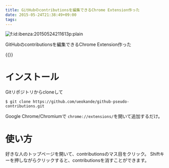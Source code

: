 ```yaml
---
title: GitHubのcontributionsを編集できるChrome Extension作った
date: 2015-05-24T21:38:49+09:00
tags: 
---
```


<span itemscope itemtype="http://schema.org/Photograph"><img src="/2015/05/24/213849/20150524211613.png" alt="f:id:ibenza:20150524211613p:plain" title="f:id:ibenza:20150524211613p:plain" class="hatena-fotolife" itemprop="image"></span>

GitHubのcontributionsを編集できるChrome Extension作った

{{<github src="ueokande/github-pseudo-contributions">}}

# インストール

Gitリポジトリからcloneして

```
$ git clone https://github.com/ueokande/github-pseudo-contributions.git
```

Google Chrome/Chromiumで `chrome://extensions/`を開いて追加するだけ。

# 使い方

好きな人のトップページを開いて、contributionsのマス目をクリック。
Shiftキーを押しながらクリックすると、contributionsを消すことができます。

